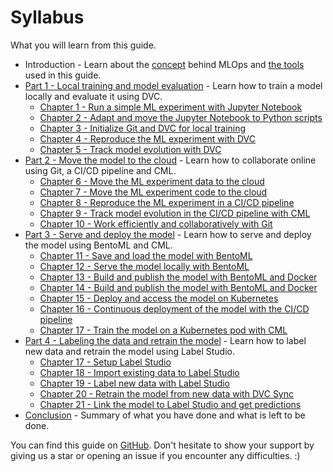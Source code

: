 # Syllabus

What you will learn from this guide.

- Introduction - Learn about the [concept](./concept.md) behind MLOps and
  [the tools](./tools.md) used in this guide.
- [Part 1 - Local training and model evaluation](./part-1-local-training-and-model-evaluation/introduction.md) -
  Learn how to train a model locally and evaluate it using DVC.
    - [Chapter 1 - Run a simple ML experiment with Jupyter Notebook](./part-1-local-training-and-model-evaluation/chapter-1-run-a-simple-ml-experiment-with-jupyter-notebook.md)
    - [Chapter 2 - Adapt and move the Jupyter Notebook to Python scripts](./part-1-local-training-and-model-evaluation/chapter-2-adapt-and-move-the-jupyter-notebook-to-python-scripts.md)
    - [Chapter 3 - Initialize Git and DVC for local training](./part-1-local-training-and-model-evaluation/chapter-3-initialize-git-and-dvc-for-local-training.md)
    - [Chapter 4 - Reproduce the ML experiment with DVC](./part-1-local-training-and-model-evaluation/chapter-4-reproduce-the-ml-experiment-with-dvc.md)
    - [Chapter 5 - Track model evolution with DVC](./part-1-local-training-and-model-evaluation/chapter-5-track-model-evolution-with-dvc.md)
- [Part 2 - Move the model to the cloud](./part-2-move-the-model-to-the-cloud/introduction.md) -
  Learn how to collaborate online using Git, a CI/CD pipeline and CML.
    - [Chapter 6 - Move the ML experiment data to the cloud](./part-2-move-the-model-to-the-cloud/chapter-6-move-the-ml-experiment-code-to-the-cloud.md)
    - [Chapter 7 - Move the ML experiment code to the cloud](./part-2-move-the-model-to-the-cloud/chapter-7-move-the-ml-experiment-data-to-the-cloud.md)
    - [Chapter 8 - Reproduce the ML experiment in a CI/CD pipeline](./part-2-move-the-model-to-the-cloud/chapter-8-reproduce-the-ml-experiment-in-a-cicd-pipeline.md)
    - [Chapter 9 - Track model evolution in the CI/CD pipeline with CML](./part-2-move-the-model-to-the-cloud/chapter-9-track-model-evolution-in-the-cicd-pipeline-with-cml.md)
    - [Chapter 10 - Work efficiently and collaboratively with Git](./part-2-move-the-model-to-the-cloud/chapter-10-work-efficiently-and-collaboratively-with-git.md)
- [Part 3 - Serve and deploy the model](./part-3-serve-and-deploy-the-model/introduction.md) -
  Learn how to serve and deploy the model using BentoML and CML.
    - [Chapter 11 - Save and load the model with BentoML](./part-3-serve-and-deploy-the-model/chapter-11-save-and-load-the-model-with-bentoml.md)
    - [Chapter 12 - Serve the model locally with BentoML](./part-3-serve-and-deploy-the-model/chapter-12-serve-the-model-locally-with-bentoml.md)
    - [Chapter 13 - Build and publish the model with BentoML and Docker](./part-3-serve-and-deploy-the-model/chapter-13-build-and-publish-the-model-with-bentoml-and-docker-locally.md)
    - [Chapter 14 - Build and publish the model with BentoML and Docker](./part-3-serve-and-deploy-the-model/chapter-14-build-and-publish-the-model-with-bentoml-and-docker-with-the-cicd-pipeline.md)
    - [Chapter 15 - Deploy and access the model on Kubernetes](./part-3-serve-and-deploy-the-model/chapter-15-deploy-and-access-the-model-on-kubernetes.md)
    - [Chapter 16 - Continuous deployment of the model with the CI/CD pipeline](./part-3-serve-and-deploy-the-model/chapter-16-continuous-deployment-of-the-model-with-the-cicd-pipeline.md)
    - [Chapter 17 - Train the model on a Kubernetes pod with CML](./part-3-serve-and-deploy-the-model/chapter-17-train-the-model-on-a-kubernetes-pod-with-cml.md)
- [Part 4 - Labeling the data and retrain the model](./part-4-labeling-the-data-and-retrain/introduction.md) -
  Learn how to label new data and retrain the model using Label Studio.
    - [Chapter 17 - Setup Label Studio](./part-4-labeling-the-data-and-retrain/chapter-17-setup-label-studio.md)
    - [Chapter 18 - Import existing data to Label Studio](./part-4-labeling-the-data-and-retrain/chapter-18-import-existing-data-to-label-studio.md)
    - [Chapter 19 - Label new data with Label Studio](./part-4-labeling-the-data-and-retrain/chapter-19-label-new-data-with-label-studio.md)
    - [Chapter 20 - Retrain the model from new data with DVC Sync](./part-4-labeling-the-data-and-retrain/chapter-20-retrain-the-model-from-new-data-with-dvc-sync.md)
    - [Chapter 21 - Link the model to Label Studio and get predictions](./part-4-labeling-the-data-and-retrain/chapter-21-link-the-model-to-label-studio-and-get-predictions.md)
- [Conclusion](./conclusion.md) - Summary of what you have done and what is left
  to be done.

You can find this guide on
[GitHub](https://github.com/swiss-ai-center/a-guide-to-mlops). Don't hesitate to
show your support by giving us a star or opening an issue if you encounter any
difficulties. :)
